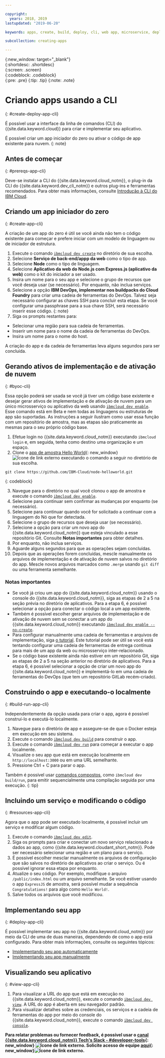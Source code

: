 ```yaml
---

copyright:
  years: 2018, 2019
lastupdated: "2019-06-20"

keywords: apps, create, build, deploy, cli, web app, microservice, deploy cli, build app local, developer tools, ibmcloud dev create

subcollection: creating-apps

---
```


{:new_window: target="_blank"}  
{:shortdesc: .shortdesc}  
{:screen: .screen}  
{:codeblock: .codeblock}  
{:pre: .pre}
{:tip: .tip}
{:note: .note}

# Criando apps usando a CLI
{: #create-deploy-app-cli}

É possível usar a interface da linha de comandos (CLI) do {{site.data.keyword.cloud}} para criar e implementar seu aplicativo. 

É possível criar um app iniciador do zero ou ativar o código de app existente para nuvem. 
{: note}

## Antes de começar
{: #prereqs-app-cli}

Deve-se instalar a CLI do {{site.data.keyword.cloud_notm}}, o plug-in da CLI do {{site.data.keyword.dev_cli_notm}} e outros plug-ins e ferramentas recomendados. Para obter mais informações, consulte [Introdução à CLI do IBM Cloud](/docs/cli?topic=cloud-cli-getting-started). 

## Criando um app iniciador do zero
{: #create-app-cli}

A criação de um app do zero é útil se você ainda não tem o código existente para começar e prefere iniciar com um modelo de linguagem ou de iniciador de estrutura.

1. Execute o comando [`ibmcloud dev create`](/docs/cli/idt?topic=cloud-cli-idt-cli#create) no diretório de sua escolha.
2. Selecione **Serviço de back-end/appp da web** como o tipo de app.
3. Selecione **Node** como o tipo de linguagem.
4. Selecione **Aplicativo da web do Node.js com Express.js (aplicativo da web)** como o kit do iniciador a ser usado.
5. Insira um nome para o seu app e selecione o grupo de recursos que você deseja usar (se necessário). Por enquanto, não inclua serviços.
6. Selecione a opção **IBM DevOps, implementar nos buildpacks do Cloud Foundry** para criar uma cadeia de ferramentas do DevOps. Talvez seja necessário configurar as chaves SSH para concluir esta etapa.
  Se você configurar uma passphrase para a sua chave SSH, será necessário inserir esse código.
  {: note}
7. Siga os prompts restantes para:
  * Selecionar uma região para sua cadeia de ferramentas.
  * Inserir um nome para o nome da cadeia de ferramentas do DevOps.
  * Insira um nome para o nome do host.

A criação do app e da cadeia de ferramentas leva alguns segundos para ser concluída.

## Gerando ativos de implementação e de ativação de nuvem
{: #byoc-cli}

Essa opção poderá ser usada se você já tiver um código base existente e desejar gerar ativos de implementação e de ativação de nuvem para um único microsserviço ou aplicativo da web usando [`ibmcloud dev enable`](/docs/cli/idt?topic=cloud-cli-idt-cli#enable). Esse comando está em Beta e nem todas as linguagens ou estruturas de app são suportadas. As instruções a seguir ilustram como usar essa função com um repositório de amostra, mas as etapas são praticamente as mesmas para o seu próprio código base.

1. Efetue login no {{site.data.keyword.cloud_notm}} executando `ibmcloud login` e, em seguida, tenha como destino uma organização e um espaço.
2. Clone o [app de amostra Hello World](https://github.com/IBM-Cloud/node-helloworld){: new_window}![Ícone de link externo](../icons/launch-glyph.svg "Ícone de link externo") executando o comando a seguir no diretório de sua escolha.

  ```
  git clone https://github.com/IBM-Cloud/node-helloworld.git
  ```
  {: codeblock}

3. Navegue para o diretório no qual você clonou o app de amostra e execute o comando [`ibmcloud dev enable`](/docs/cli/idt?topic=cloud-cli-idt-cli#enable).
4. Selecione para continuar sem confirmar as mudanças por enquanto (se necessário).
5. Selecione para continuar quando você for solicitado a continuar com a linguagem do Nó que for detectada.
6. Selecione o grupo de recursos que deseja usar (se necessário). 
7. Selecione a opção para criar um novo app do {{site.data.keyword.cloud_notm}} que esteja vinculado a esse repositório Git. Consulte **Notas importantes** para obter detalhes.
8. Por enquanto, não inclua serviços.
9. Aguarde alguns segundos para que as operações sejam concluídas. 
10. Depois que as operações forem concluídas, mescle manualmente os arquivos de implementação e de ativação de nuvem salvos no diretório do app. Mescle novos arquivos marcados como `.merge` usando `git diff` ou uma ferramenta semelhante.

### Notas importantes
 - Se você já criou um app do {{site.data.keyword.cloud_notm}} usando o console do {{site.data.keyword.cloud_notm}}, siga as etapas de 2 a 5 na seção prévia no diretório de aplicativos. Para a etapa 6, é possível selecionar a opção para conectar o código local a um app existente.
 - Também é possível escolher gerar arquivos de implementação e de ativação de nuvem sem se conectar a um app do {{site.data.keyword.cloud_notm}} executando [`ibmcloud dev enable --no-create`](/docs/cli/idt?topic=cloud-cli-idt-cli#enable).
 - Para configurar manualmente uma cadeia de ferramentas e arquivos de implementação, siga [o tutorial](/docs/apps/tutorials?topic=creating-apps-tutorial-byoc-kube). Este tutorial pode ser útil se você está tentando configurar uma cadeia de ferramentas de entrega contínua para mais de um app da web ou microsserviço inter-relacionado.
 - Se o código base existente ainda não estiver em um repositório Git, siga as etapas de 2 a 5 na seção anterior no diretório de aplicativos. Para a etapa 6, é possível selecionar a opção de criar um novo app do {{site.data.keyword.cloud_notm}} e implementá-lo em uma cadeia de ferramentas do DevOps (que tem um repositório GitLab recém-criado).

## Construindo o app e executando-o localmente
{: #build-run-app-cli}

Independentemente da opção usada para criar o app, agora é possível construí-lo e executá-lo localmente.

1. Navegue para o diretório de app e assegure-se de que o Docker esteja em execução em seu sistema.
2. Execute o comando [`ibmcloud dev build`](/docs/cli/idt?topic=cloud-cli-idt-cli#build) para construir o app.
3. Execute o comando [`ibmcloud dev run`](/docs/cli/idt?topic=cloud-cli-idt-cli#run) para começar a executar o app localmente.
4. Visualize o seu app que está em execução localmente em `http://localhost:3000` ou em uma URL semelhante.
5. Pressione Ctrl + C para parar o app.

Também é possível usar [comandos compostos](/docs/cli/idt?topic=cloud-cli-idt-cli#compound), como `ibmcloud dev build/run`, para emitir sequencialmente uma compilação seguida por uma execução.
{: tip}

## Incluindo um serviço e modificando o código
{: #resources-app-cli}

Agora que o app pode ser executado localmente, é possível incluir um serviço e modificar algum código. 

1. Execute o comando [`ibmcloud dev edit`](/docs/cli/idt?topic=cloud-cli-idt-cli#edit).
2. Siga os prompts para criar e conectar um novo serviço relacionado a dados ao app, como {{site.data.keyword.cloudant_short_notm}}. Pode ser necessário selecionar uma região e um plano para o serviço.
3. É possível escolher mesclar manualmente os arquivos de configuração que são salvos no diretório de aplicativos ao criar o serviço. Ou é possível ignorar essa etapa por enquanto.
4. Atualize o seu código. Por exemplo, modifique o arquivo `/public/index.html` ou um arquivo semelhante. Se você estiver usando o app `ExpressJS` de amostra, será possível mudar a sequência `Congratulations!` para algo como `Hello World!`.
5. Salve todos os arquivos que você modificou.

## Implementando seu app
{: #deploy-app-cli}

É possível implementar seu app no {{site.data.keyword.cloud_notm}} por meio da CLI de uma de duas maneiras, dependendo de como o app está configurado. Para obter mais informações, consulte os seguintes tópicos:

* [Implementando seu app automaticamente](/docs/apps?topic=creating-apps-deploy-cli-auto#deploy-console-auto)
* [Implementando seu app manualmente](/docs/apps?topic=creating-apps-deploy-cli-manual#deploy-console-manual)

## Visualizando seu aplicativo
{: #view-app-cli}

1. Para visualizar a URL do app que está em execução no {{site.data.keyword.cloud_notm}}, execute o comando [`ibmcloud dev view`](/docs/cli/idt?topic=cloud-cli-idt-cli#view). A URL do app é aberta em seu navegador padrão.
2. Para visualizar detalhes sobre as credenciais, os serviços e a cadeia de ferramentas do app por meio do console do {{site.data.keyword.cloud_notm}}, execute o comando [`ibmcloud dev console`](/docs/cli/idt?topic=cloud-cli-idt-cli#console). 

**Para relatar problemas ou fornecer feedback, é possível usar o [canal {{site.data.keyword.cloud_notm}} Tech's Slack - #developer-tools](https://ibm-cloud-tech.slack.com/){: new_window} ![Ícone de link externo](../icons/launch-glyph.svg "Ícone de link externo"). Solicite acesso de equipe [aqui](https://slack-invite-ibm-cloud-tech.mybluemix.net/){: new_window}![Ícone de link externo](../icons/launch-glyph.svg "Ícone de link externo").**
